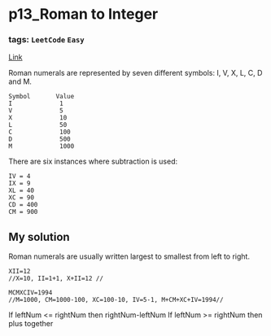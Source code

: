 # p13_Roman to Integer

### tags: `LeetCode` `Easy`

[Link](https://leetcode.com/problems/roman-to-integer/)

Roman numerals are represented by seven different symbols: I, V, X, L, C, D and M.
```
Symbol       Value
I             1
V             5
X             10
L             50
C             100
D             500
M             1000
```

There are six instances where subtraction is used:
```
IV = 4
IX = 9
XL = 40
XC = 90
CD = 400
CM = 900
```

## My solution
Roman numerals are usually written largest to smallest from left to right.
```
XII=12
//X=10, II=1+1, X+II=12 //

MCMXCIV=1994
//M=1000, CM=1000-100, XC=100-10, IV=5-1, M+CM+XC+IV=1994//
```
If leftNum <= rightNum then rightNum-leftNum
If leftNum >= rightNum then plus together

